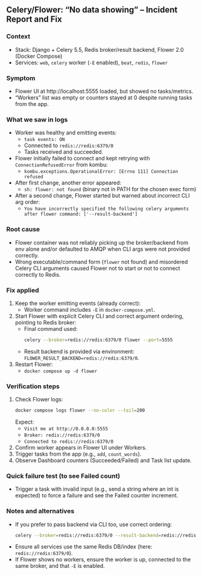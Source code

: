 ## Celery/Flower: “No data showing” – Incident Report and Fix

### Context
- Stack: Django + Celery 5.5, Redis broker/result backend, Flower 2.0 (Docker Compose)
- Services: `web`, `celery` worker (`-E` enabled), `beat`, `redis`, `flower`

### Symptom
- Flower UI at http://localhost:5555 loaded, but showed no tasks/metrics.
- “Workers” list was empty or counters stayed at 0 despite running tasks from the app.

### What we saw in logs
- Worker was healthy and emitting events:
  - `task events: ON`
  - Connected to `redis://redis:6379/0`
  - Tasks received and succeeded.
- Flower initially failed to connect and kept retrying with `ConnectionRefusedError` from kombu:
  - `kombu.exceptions.OperationalError: [Errno 111] Connection refused`
- After first change, another error appeared:
  - `sh: flower: not found` (binary not in PATH for the chosen exec form)
- After a second change, Flower started but warned about incorrect CLI arg order:
  - `You have incorrectly specified the following celery arguments after flower command: ['--result-backend']`

### Root cause
- Flower container was not reliably picking up the broker/backend from env alone and/or defaulted to AMQP when CLI args were not provided correctly.
- Wrong executable/command form (`flower` not found) and misordered Celery CLI arguments caused Flower not to start or not to connect correctly to Redis.

### Fix applied
1) Keep the worker emitting events (already correct):
   - Worker command includes `-E` in `docker-compose.yml`.
2) Start Flower with explicit Celery CLI and correct argument ordering, pointing to Redis broker:
   - Final command used:
     ```bash
     celery --broker=redis://redis:6379/0 flower --port=5555
     ```
   - Result backend is provided via environment: `FLOWER_RESULT_BACKEND=redis://redis:6379/0`.
3) Restart Flower:
   - `docker compose up -d flower`

### Verification steps
1) Check Flower logs:
   ```bash
   docker compose logs flower --no-color --tail=200
   ```
   Expect:
   - `Visit me at http://0.0.0.0:5555`
   - `Broker: redis://redis:6379/0`
   - `Connected to redis://redis:6379/0`
2) Confirm worker appears in Flower UI under Workers.
3) Trigger tasks from the app (e.g., `add`, `count_words`).
4) Observe Dashboard counters (Succeeded/Failed) and Task list update.

### Quick failure test (to see Failed count)
- Trigger a task with invalid input (e.g., send a string where an int is expected) to force a failure and see the Failed counter increment.

### Notes and alternatives
- If you prefer to pass backend via CLI too, use correct ordering:
  ```bash
  celery --broker=redis://redis:6379/0 --result-backend=redis://redis:6379/0 flower --port=5555
  ```
- Ensure all services use the same Redis DB/index (here: `redis://redis:6379/0`).
- If Flower shows no workers, ensure the worker is up, connected to the same broker, and that `-E` is enabled.


